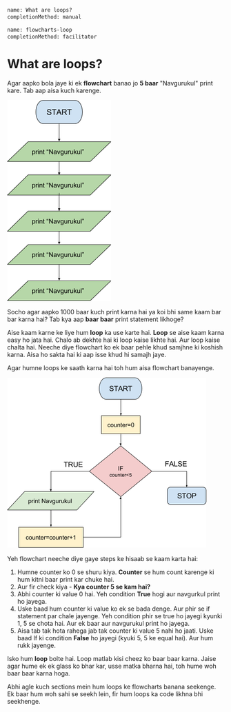 ```ngMeta
name: What are loops?
completionMethod: manual
```

```ngMeta
name: flowcharts-loop
completionMethod: facilitator
```

# What are loops?

Agar aapko bola jaye ki ek **flowchart** banao jo **5 baar** "Navgurukul" print kare. Tab aap aisa kuch karenge.

![5 time print](assets/theory_images/11-image1.png)

Socho agar aapko 1000 baar kuch print karna hai ya koi bhi same kaam bar bar karna hai? Tab kya aap **baar baar** print statement likhoge? 

Aise kaam karne ke liye hum **loop** ka use karte hai. **Loop** se aise kaam karna easy ho jata hai. Chalo ab dekhte hai ki loop kaise likhte hai. Aur loop kaise chalta hai. Neeche diye flowchart ko ek baar pehle khud samjhne ki koshish karna. Aisa ho sakta hai ki aap isse khud hi samajh jaye.

Agar humne loops ke saath karna hai toh hum aisa flowchart banayenge. 

![use loop ](assets/theory_images/11-image2.png)

Yeh flowchart neeche diye gaye steps ke hisaab se kaam karta hai:

1. Humne counter ko 0 se shuru kiya. **Counter** se hum count karenge ki hum kitni baar print kar chuke hai.
2. Aur fir check kiya - **Kya counter 5 se kam hai?**
3. Abhi counter ki value 0 hai. Yeh condition **True** hogi aur navgurkul print ho jayega.
4. Uske baad hum counter ki value ko ek se bada denge. Aur phir se if statement par chale jayenge. Yeh 		condition phir se true ho jayegi kyunki 1, 5 se chota hai. Aur ek baar aur navgurukul print ho jayega.
5. Aisa tab tak hota rahega jab tak counter ki value 5 nahi ho jaati. Uske baad If ki condition **False** ho 		jayegi (kyuki 5, 5 ke equal hai). Aur hum rukk jayenge. 


Isko hum **loop** bolte hai. Loop matlab kisi cheez ko baar baar karna. Jaise agar hume ek ek glass ko bhar kar, usse matka bharna hai, toh hume woh baar baar karna hoga.

Abhi agle kuch sections mein hum loops ke flowcharts banana seekenge. Ek baar hum woh sahi se seekh lein, fir hum loops ka code likhna bhi seekhenge.